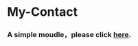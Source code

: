 # My-Contact

### **A simple moudle，please click [here](https://reagan615.github.io/My-Contact/).**
